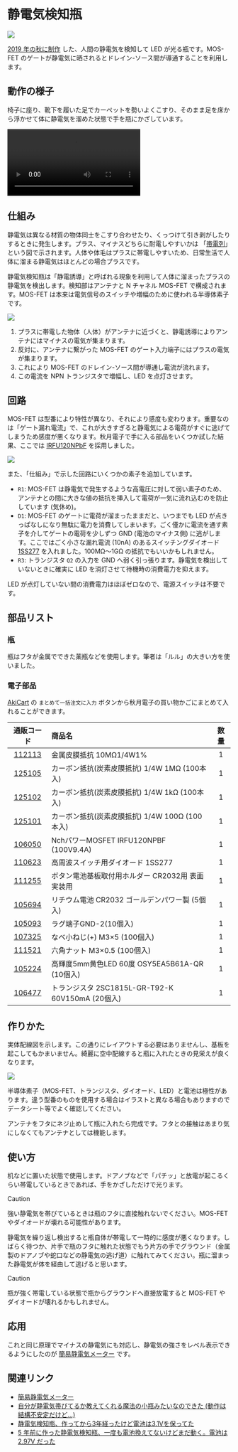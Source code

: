 # 静電気検知瓶

![](./cover.jpg)

[2019 年の秋に制作](https://x.com/shapoco/status/1189239542043332609) した、人間の静電気を検知して LED が光る瓶です。MOS-FET のゲートが静電気に晒されるとドレイン-ソース間が導通することを利用します。

## 動作の様子

椅子に座り、靴下を履いた足でカーペットを勢いよくこすり、そのまま足を床から浮かせて体に静電気を溜めた状態で手を瓶にかざしています。

![](https://www.shapoco.net/media/2024/20241130_electrostatic_detector_1280x720_1mbps.mp4)

## 仕組み

静電気は異なる材質の物体同士をこすり合わせたり、くっつけて引き剥がしたりするときに発生します。プラス、マイナスどちらに耐電しやすいかは 「[帯電列](https://www.google.co.jp/search?q=%E5%B8%AF%E9%9B%BB%E5%88%97&udm=2)」という図で示されます。人体や体毛はプラスに帯電しやすいため、日常生活で人体に溜まる静電気はほとんどの場合プラスです。

静電気検知瓶は「静電誘導」と呼ばれる現象を利用して人体に溜まったプラスの静電気を検出します。検知部はアンテナと N チャネル MOS-FET で構成されます。MOS-FET は本来は電気信号のスイッチや増幅のために使われる半導体素子です。

![](./mechanism.drawio.png)

1. プラスに帯電した物体（人体）がアンテナに近づくと、静電誘導によりアンテナにはマイナスの電気が集まります。
2. 反対に、アンテナに繋がった MOS-FET のゲート入力端子にはプラスの電気が集まります。
3. これにより MOS-FET のドレイン-ソース間が導通し電流が流れます。
4. この電流を NPN トランジスタで増幅し、LED を点灯させます。

## 回路

MOS-FET は型番により特性が異なり、それにより感度も変わります。重要なのは「ゲート漏れ電流」で、これが大きすぎると静電気による電荷がすぐに逃げてしまうため感度が悪くなります。秋月電子で手に入る部品をいくつか試した結果、ここでは [IRFU120NPbF](https://akizukidenshi.com/catalog/g/g106050/) を採用しました。

![](./circuit.drawio.png)

また、「仕組み」で示した回路にいくつかの素子を追加しています。

- `R1`: MOS-FET は静電気で発生するような高電圧に対して弱い素子のため、アンテナとの間に大きな値の抵抗を挿入して電荷が一気に流れ込むのを防止しています (気休め)。
- `D1`: MOS-FET のゲートに電荷が溜まったままだと、いつまでも LED が点きっぱなしになり無駄に電力を消費してしまいます。ごく僅かに電流を通す素子を介してゲートの電荷を少しずつ GND (電池のマイナス側) に逃がします。ここではごく小さな漏れ電流 (10nA) のあるスイッチングダイオード [1SS277](https://akizukidenshi.com/catalog/g/g110623/) を入れました。100MΩ～1GΩ の抵抗でもいいかもしれません。
- `R3`: トランジスタ `Q2` の入力を GND へ弱く引っ張ります。静電気を検出していないときに確実に LED を消灯させて待機時の消費電力を抑えます。

LED が点灯していない間の消費電力はほぼゼロなので、電源スイッチは不要です。

## 部品リスト

### 瓶

瓶はフタが金属でできた薬瓶などを使用します。筆者は「ルル」の大きい方を使いました。

### 電子部品

[AkiCart](https://aki.prioris.jp/list/525e0280-46c9-4ac4-82ac-725917959f12/) の `まとめて一括注文に入力` ボタンから秋月電子の買い物かごにまとめて入れることができます。

|通販コード|商品名|数量|
|:--:|:--|:--:|
|[112113](https://akizukidenshi.com/catalog/g/g112113)|金属皮膜抵抗 10MΩ1/4W1%|1|
|[125105](https://akizukidenshi.com/catalog/g/g125105)|カーボン抵抗(炭素皮膜抵抗) 1/4W 1MΩ (100本入)|1|
|[125102](https://akizukidenshi.com/catalog/g/g125102)|カーボン抵抗(炭素皮膜抵抗) 1/4W 1kΩ (100本入)|1|
|[125101](https://akizukidenshi.com/catalog/g/g125101)|カーボン抵抗(炭素皮膜抵抗) 1/4W 100Ω (100本入)|1|
|[106050](https://akizukidenshi.com/catalog/g/g106050)|NchパワーMOSFET IRFU120NPBF (100V9.4A)|1|
|[110623](https://akizukidenshi.com/catalog/g/g110623)|高周波スイッチ用ダイオード 1SS277|1|
|[111255](https://akizukidenshi.com/catalog/g/g111255)|ボタン電池基板取付用ホルダー CR2032用 表面実装用|1|
|[105694](https://akizukidenshi.com/catalog/g/g105694)|リチウム電池 CR2032 ゴールデンパワー製 (5個入)|1|
|[105093](https://akizukidenshi.com/catalog/g/g105093)|ラグ端子GND-2(10個入)|1|
|[107325](https://akizukidenshi.com/catalog/g/g107325)|なべ小ねじ(+) M3×5 (100個入)|1|
|[111521](https://akizukidenshi.com/catalog/g/g111521)|六角ナット M3×0.5 (100個入)|1|
|[105224](https://akizukidenshi.com/catalog/g/g105224)|高輝度5mm黄色LED 60度 OSY5EA5B61A-QR (10個入)|1|
|[106477](https://akizukidenshi.com/catalog/g/g106477)|トランジスタ 2SC1815L-GR-T92-K 60V150mA (20個入)|1|

## 作りかた

実体配線図を示します。この通りにレイアウトする必要はありませんし、基板を起こしてもかまいません。綺麗に空中配線すると瓶に入れたときの見栄えが良くなります。

![](./how_to_build.svg)

半導体素子（MOS-FET、トランジスタ、ダイオード、LED）と電池は極性があります。違う型番のものを使用する場合はイラストと異なる場合もありますのでデータシート等でよく確認してください。

アンテナをフタにネジ止めして瓶に入れたら完成です。フタとの接触はあまり気にしなくてもアンテナとしては機能します。

## 使い方

机などに置いた状態で使用します。ドアノブなどで「パチッ」と放電が起こるくらい帯電しているときであれば、手をかざしただけで光ります。

> [!CAUTION]
> 強い静電気を帯びているときは瓶のフタに直接触れないでください。MOS-FET やダイオードが壊れる可能性があります。

静電気を繰り返し検出すると瓶自体が帯電して一時的に感度が悪くなります。しばらく待つか、片手で瓶のフタに触れた状態でもう片方の手でグラウンド（金属製のドアノブや蛇口などの静電気の逃げ道）に触れてみてください。瓶に溜まった静電気が体を経由して逃げると思います。

> [!CAUTION]
> 瓶が強く帯電している状態で瓶からグラウンドへ直接放電すると MOS-FET やダイオードが壊れるかもしれません。

## 応用

これと同じ原理でマイナスの静電気にも対応し、静電気の強さをレベル表示できるようにしたのが [簡易静電気メーター](../../2023/0223-electrostatic-meter/article.md) です。

## 関連リンク

- [簡易静電気メーター](../../2023/0223-electrostatic-meter/article.md)
- [自分が静電気帯びてるか教えてくれる魔法の小瓶みたいなのできた (動作は結構不安定だけど…)](https://x.com/shapoco/status/1200458200031432705)
- [静電気検知瓶、作ってから3年経ったけど電池は3.1Vを保ってた](https://x.com/shapoco/status/1603376017162194944)
- [5 年前に作った静電気検知瓶、一度も電池換えてないけどまだ動く。電池は 2.97V だった](https://x.com/shapoco/status/1862758463975334273)
